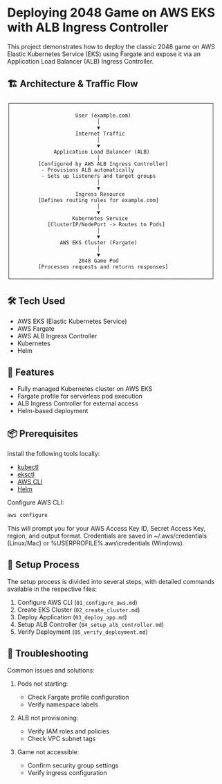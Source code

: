 # Deploying 2048 Game on AWS EKS with ALB Ingress Controller

This project demonstrates how to deploy the classic 2048 game on AWS Elastic Kubernetes Service (EKS) using Fargate and expose it via an Application Load Balancer (ALB) Ingress Controller.

## 🏗️ Architecture & Traffic Flow
```
┌─────────────────────────────────────────────────────────────────┐
│                                                                 │
│                     User (example.com)                          │
│                            │                                    │
│                            ▼                                    │
│                     Internet Traffic                            │
│                            │                                    │
│                            ▼                                    │
│              Application Load Balancer (ALB)                    │
│                            │                                    │
│         [Configured by AWS ALB Ingress Controller]              │
│          - Provisions ALB automatically                         │
│          - Sets up listeners and target groups                  │
│                            │                                    │
│                            ▼                                    │
│                     Ingress Resource                            │
│         [Defines routing rules for example.com]                 │
│                            │                                    │
│                            ▼                                    │
│                    Kubernetes Service                           │
│            [ClusterIP/NodePort -> Routes to Pods]               │
│                            │                                    │
│                            ▼                                    │
│                AWS EKS Cluster (Fargate)                        │
│                            │                                    │
│                            ▼                                    │
│                      2048 Game Pod                              │
│         [Processes requests and returns responses]              │
│                                                                 │
└─────────────────────────────────────────────────────────────────┘
```


## 🛠️ Tech Used
- AWS EKS (Elastic Kubernetes Service)
- AWS Fargate
- AWS ALB Ingress Controller
- Kubernetes
- Helm

## 🚀 Features
- Fully managed Kubernetes cluster on AWS EKS
- Fargate profile for serverless pod execution
- ALB Ingress Controller for external access
- Helm-based deployment

## 📦 Prerequisites
Install the following tools locally:
- [kubectl](https://kubernetes.io/docs/tasks/tools/)
- [eksctl](https://eksctl.io/)
- [AWS CLI](https://docs.aws.amazon.com/cli/latest/userguide/install-cliv2.html)
- [Helm](https://helm.sh/docs/intro/install/)

Configure AWS CLI:
```bash
aws configure
```
This will prompt you for your AWS Access Key ID, Secret Access Key, region, and output format. Credentials are saved in ~/.aws/credentials (Linux/Mac) or %USERPROFILE%\.aws\credentials (Windows).

## 🚀 Setup Process
The setup process is divided into several steps, with detailed commands available in the respective files:

1. Configure AWS CLI (`01_configure_aws.md`)
2. Create EKS Cluster (`02_create_cluster.md`)
3. Deploy Application (`03_deploy_app.md`)
4. Setup ALB Controller (`04_setup_alb_controller.md`)
5. Verify Deployment (`05_verify_deployment.md`)

## 🔧 Troubleshooting
Common issues and solutions:

1. Pods not starting:
   - Check Fargate profile configuration
   - Verify namespace labels

2. ALB not provisioning:
   - Verify IAM roles and policies
   - Check VPC subnet tags

3. Game not accessible:
   - Confirm security group settings
   - Verify ingress configuration